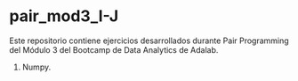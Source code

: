 # pair_mod3_I-J

Este repositorio contiene ejercicios desarrollados durante Pair Programming del Módulo 3 del Bootcamp de Data Analytics de Adalab.

1. Numpy.
